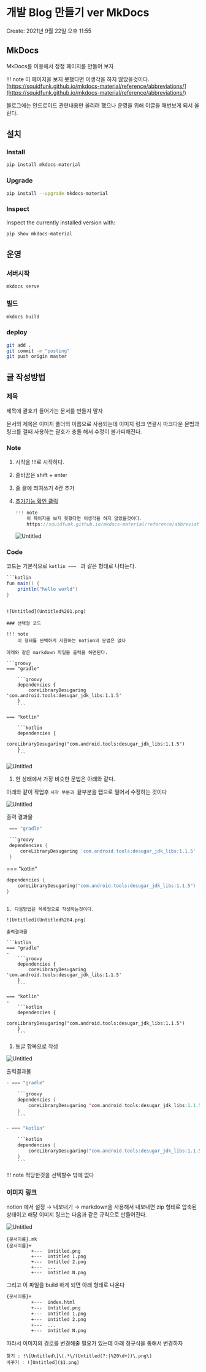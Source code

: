 # 개발 Blog 만들기 ver MkDocs

Create: 2021년 9월 22일 오후 11:55

## MkDocs

MkDocs를 이용해서 정정 페이지를 만들어 보자

!!! note
    이 페이지을 보지 못했다면 이생각을 하지 않았을것이다.  
    [https://squidfunk.github.io/mkdocs-material/reference/abbreviations/](https://squidfunk.github.io/mkdocs-material/reference/abbreviations/)

블로그에는 안드로이드 관련내용만 올리려 했으나 운영을 위해 이글을 매번보게 되서 올린다.

## 설치

### Install

```kotlin
pip install mkdocs-material
```

### Upgrade

```bash
pip install --upgrade mkdocs-material
```

### Inspect

Inspect the currently installed version with:

```bash
pip show mkdocs-material
```

## 운영

### 서버시작

```bash
mkdocs serve
```

### 빌드

```bash
mkdocs build
```

### deploy

```bash
git add .
git commit -m "posting"
git push origin master
```

## 글 작성방법

### 제목

제목에 괄호가 들어가는 문서를 만들지 말자

문서의 제목은 이미지 폴더의 이름으로 사용되는데 이미지 링크 연결시 마크다운 문법과 링크를 걸때 사용하는 괄호가 충돌 해서 수정이 불가피해진다.

### Note

1. 시작을 !!!로 시작하다.
2. 줄바꿈은 shift + enter
3. 줄 끝에 띄여쓰기 4칸 추가
4. [추가기능 확인 클릭](https://squidfunk.github.io/mkdocs-material/reference/admonitions#supported-types)
    ```kotlin
    !!! note
        이 페이지을 보지 못했다면 이생각을 하지 않았을것이다.  
        https://squidfunk.github.io/mkdocs-material/reference/abbreviations/
    ```

    ![Untitled](Untitled.png)
    
### Code

코드는 기본적으로 ````kotlin ~~~ ```` 과 같은 형태로 나타는다.

```groovy
```kotlin
fun main() {
    println("hello world")
}
```
```

![Untitled](Untitled%201.png)

### 선택형 코드

!!! note
    이 형태를 완벽하게 지원하는 notion의 문법은 없다

아래와 같은 markdown 파일을 출력을 하면된다.

```groovy
=== "gradle"

    ```groovy
    dependencies {
        coreLibraryDesugaring 'com.android.tools:desugar_jdk_libs:1.1.5'
    }
    ```

=== "kotlin"

    ```kotlin
    dependencies {
        coreLibraryDesugaring("com.android.tools:desugar_jdk_libs:1.1.5")
    }
    ```
```

![Untitled](Untitled%202.png)

1. 현 상태에서 가장 비슷한 문법은 아래와 같다.

아래와 같이 작업후 ```시작 부분과 ```끝부분을 탭으로 밀어서 수정하는 것이다  

![Untitled](Untitled%203.png)

출력 결과물

```groovy
 === "gradle"
 
 ```groovy
 dependencies {
     coreLibraryDesugaring 'com.android.tools:desugar_jdk_libs:1.1.5'
 }
 ```
 
 === "kotlin"
 
 ```kotlin
 dependencies {
     coreLibraryDesugaring("com.android.tools:desugar_jdk_libs:1.1.5")
 }
 ```
```

1. 다음방법은 목록형으로 작성하는것이다.

![Untitled](Untitled%204.png)

출력결과물

```kotlin
=== "gradle"
-
    ```groovy
    dependencies {
        coreLibraryDesugaring 'com.android.tools:desugar_jdk_libs:1.1.5'
    }
    ```

=== "kotlin"
-    
    ```kotlin
    dependencies {
        coreLibraryDesugaring("com.android.tools:desugar_jdk_libs:1.1.5")
    }
    ```
```

1. 토글 항목으로 작성

![Untitled](Untitled%205.png)

출력결과물

```kotlin
- === "gradle"
    
    ```groovy
    dependencies {
        coreLibraryDesugaring 'com.android.tools:desugar_jdk_libs:1.1.5'
    }
    ```

- === "kotlin"
    
    ```kotlin
    dependencies {
        coreLibraryDesugaring("com.android.tools:desugar_jdk_libs:1.1.5")
    }
    ```
```

!!! note
    적당한것을 선택할수 밖에 없다 

### 이미지 링크

notion 에서 설정 → 내보내기 → markdown을 사용해서 내보내면 zip 형태로 압축된 상태이고
해당 이미지 링크는 다음과 같은 규칙으로 만들어진다.

![Untitled](Untitled%206.png)

```
{문서이름}.mk
{문서이름}+
         +---  Untitled.png
         +---  Untitled 1.png
         +---  Untitled 2.png
         +---  ...
         +---  Untitled N.png
```

그리고 이 파일을  build 하게 되면 아래 형태로 나온다

```markdown
{문서이름}+
         +---  index.html
         +---  Untitled.png
         +---  Untitled 1.png
         +---  Untitled 2.png
         +---  ...
         +---  Untitled N.png
```

따라서 이미지의 경로를 변경해줄 필요가 있는데 아래 정규식을 통해서 변경하자

```
찾기 : !\[Untitled\]\(.*\/(Untitled(?:|%20\d+))\.png\)
바꾸기 : ![Untitled]($1.png)
```